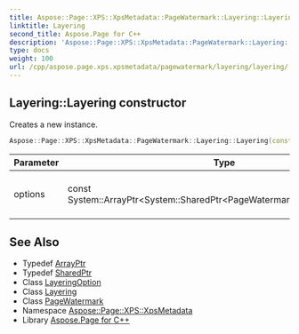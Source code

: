 ```yaml
---
title: Aspose::Page::XPS::XpsMetadata::PageWatermark::Layering::Layering constructor
linktitle: Layering
second_title: Aspose.Page for C++
description: 'Aspose::Page::XPS::XpsMetadata::PageWatermark::Layering::Layering constructor. Creates a new instance in C++.'
type: docs
weight: 100
url: /cpp/aspose.page.xps.xpsmetadata/pagewatermark/layering/layering/
---
```

## Layering::Layering constructor


Creates a new instance.

```cpp
Aspose::Page::XPS::XpsMetadata::PageWatermark::Layering::Layering(const System::ArrayPtr<System::SharedPtr<PageWatermark::LayeringOption>> &options)
```


| Parameter | Type | Description |
| --- | --- | --- |
| options | const System::ArrayPtr\<System::SharedPtr\<PageWatermark::LayeringOption\>\>\& | An array of options specific for the feature. |

## See Also

* Typedef [ArrayPtr](../../../../system/arrayptr/)
* Typedef [SharedPtr](../../../../system/sharedptr/)
* Class [LayeringOption](../../layeringoption/)
* Class [Layering](../)
* Class [PageWatermark](../../)
* Namespace [Aspose::Page::XPS::XpsMetadata](../../../)
* Library [Aspose.Page for C++](../../../../)
